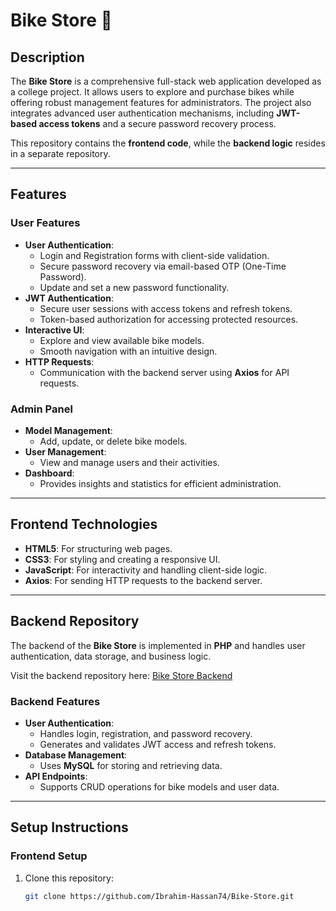 # Bike Store 🚴

## Description

The **Bike Store** is a comprehensive full-stack web application developed as a college project. It allows users to explore and purchase bikes while offering robust management features for administrators. The project also integrates advanced user authentication mechanisms, including **JWT-based access tokens** and a secure password recovery process.

This repository contains the **frontend code**, while the **backend logic** resides in a separate repository.

---

## Features

### User Features

- **User Authentication**:
  - Login and Registration forms with client-side validation.
  - Secure password recovery via email-based OTP (One-Time Password).
  - Update and set a new password functionality.
- **JWT Authentication**:
  - Secure user sessions with access tokens and refresh tokens.
  - Token-based authorization for accessing protected resources.
- **Interactive UI**:
  - Explore and view available bike models.
  - Smooth navigation with an intuitive design.
- **HTTP Requests**:
  - Communication with the backend server using **Axios** for API requests.

### Admin Panel

- **Model Management**:
  - Add, update, or delete bike models.
- **User Management**:
  - View and manage users and their activities.
- **Dashboard**:
  - Provides insights and statistics for efficient administration.

---

## Frontend Technologies

- **HTML5**: For structuring web pages.
- **CSS3**: For styling and creating a responsive UI.
- **JavaScript**: For interactivity and handling client-side logic.
- **Axios**: For sending HTTP requests to the backend server.

---

## Backend Repository

The backend of the **Bike Store** is implemented in **PHP** and handles user authentication, data storage, and business logic.

Visit the backend repository here: [Bike Store Backend](https://github.com/AhmedSalaah0/Bike-store)

### Backend Features

- **User Authentication**:
  - Handles login, registration, and password recovery.
  - Generates and validates JWT access and refresh tokens.
- **Database Management**:
  - Uses **MySQL** for storing and retrieving data.
- **API Endpoints**:
  - Supports CRUD operations for bike models and user data.

---

## Setup Instructions

### Frontend Setup

1. Clone this repository:
   ```bash
   git clone https://github.com/Ibrahim-Hassan74/Bike-Store.git
   ```
